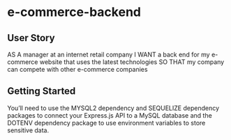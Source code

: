 # e-commerce-backend

## User Story 
AS A manager at an internet retail company
I WANT a back end for my e-commerce website that uses the latest technologies
SO THAT my company can compete with other e-commerce companies

## Getting Started
You’ll need to use the MYSQL2 dependency and SEQUELIZE dependency packages to connect your Express.js API to a MySQL database and the DOTENV dependency package to use environment variables to store sensitive data.

